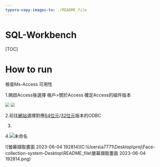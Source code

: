 ```yaml
---
typora-copy-images-to: ./README_file
---
```


# SQL-Workbench

[TOC]



# How to run

檢查Ms-Access 可用性

1.開啟Access後選擇 帳戶>關於Access 確定Access的組件版本

<img src="C:\Users\a7771\Desktop\proj\Face-collection-system-Desktop\README_file\msaccess.png" style="zoom:80%;" />

<img src="C:\Users\a7771\Desktop\proj\Face-collection-system-Desktop\README_file\accessinfo.png" style="zoom:80%;" />

2.前往[網站](https://dev.mysql.com/downloads/connector/odbc/)選擇對應[64位元](https://dev.mysql.com/get/Downloads/Connector-ODBC/8.0/mysql-connector-odbc-8.0.33-winx64.msi)/[32位元](https://dev.mysql.com/get/Downloads/Connector-ODBC/8.0/mysql-connector-odbc-8.0.33-win32.msi)版本的ODBC 

3.

4.![未命名](C:\Users\a7771\Desktop\proj\Face-collection-system-Desktop\README_file\未命名.png)

![螢幕擷取畫面 2023-06-04 192814](C:\Users\a7771\Desktop\proj\Face-collection-system-Desktop\README_file\螢幕擷取畫面 2023-06-04 192814.png)